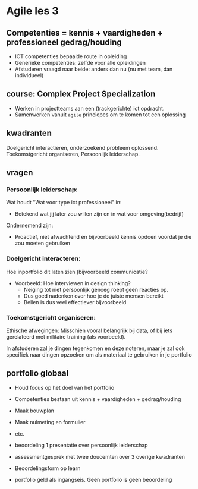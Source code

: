 
# Agile les 3


## Competenties = kennis + vaardigheden + professioneel gedrag/houding

- ICT competenties bepaalde route in opleiding
- Generieke competenties: zelfde voor alle opleidingen
- Afstuderen vraagd naar beide: anders dan nu (nu met team, dan individueel)


## course: Complex Project Specialization

- Werken in projectteams aan een (trackgerichte) ict opdracht.
- Samenwerken vanuit `agile` princiepes om te komen tot een oplossing


## kwadranten

Doelgericht interactieren, onderzoekend probleem oplossend. Toekomstgericht organiseren, Persoonlijk leiderschap.


## vragen

### Persoonlijk leiderschap:
Wat houdt "Wat voor type ict professioneel" in:
- Betekend wat jij later zou willen zijn en in wat voor omgeving(bedrijf)

Ondernemend zijn:
- Proactief, niet afwachtend en bijvoorbeeld kennis opdoen voordat je die zou moeten gebruiken

### Doelgericht interacteren:
Hoe inportfolio dit laten zien (bijvoorbeeld communicatie?
- Voorbeeld: Hoe interviewen in design thinking?
    - Neiging tot niet persoonlijk genoeg roept geen reacties op.
    - Dus goed nadenken over hoe je de juiste mensen bereikt
    - Bellen is dus veel effectiever bijvoorbeeld

### Toekomstgericht organiseren:
Ethische afwegingen:
Misschien vooral belangrijk bij data, of bij iets gerelateerd met militaire training (als voorbeeld).

In afstuderen zal je dingen tegenkomen en deze noteren, maar je zal ook specifiek naar dingen opzoeken om als materiaal te gebruiken in je portfolio


## portfolio globaal

- Houd focus op het doel van het portfolio
- Competenties bestaan uit kennis + vaardigheden + gedrag/houding
- Maak bouwplan
- Maak nulmeting en formulier
- etc.

- beoordeling 1 presentatie over persoonlijk leiderschap
- assessmentgesprek met twee doucemten over 3 overige kwadranten
- Beoordelingsform op learn
- portfolio geld als ingangseis. Geen portfolio is geen beoordeling
